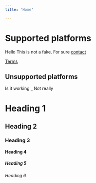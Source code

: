 ```yaml
---
title: 'Home'

---
```


# Supported platforms


Hello This is not a fake. For sure [contact](/contact/)

[Terms](/terms/)


## Unsupported platforms

Is it working _ Not really

# Heading 1
## Heading 2
### Heading 3
#### Heading 4
##### Heading 5
###### Heading 6